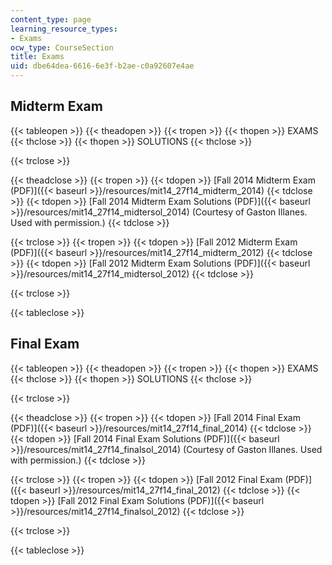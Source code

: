 ```yaml
---
content_type: page
learning_resource_types:
- Exams
ocw_type: CourseSection
title: Exams
uid: dbe64dea-6616-6e3f-b2ae-c0a92607e4ae
---
```


Midterm Exam
------------

{{< tableopen >}}
{{< theadopen >}}
{{< tropen >}}
{{< thopen >}}
EXAMS
{{< thclose >}}
{{< thopen >}}
SOLUTIONS
{{< thclose >}}

{{< trclose >}}

{{< theadclose >}}
{{< tropen >}}
{{< tdopen >}}
[Fall 2014 Midterm Exam (PDF)]({{< baseurl >}}/resources/mit14_27f14_midterm_2014)
{{< tdclose >}}
{{< tdopen >}}
[Fall 2014 Midterm Exam Solutions (PDF)]({{< baseurl >}}/resources/mit14_27f14_midtersol_2014) (Courtesy of Gaston Illanes. Used with permission.)
{{< tdclose >}}

{{< trclose >}}
{{< tropen >}}
{{< tdopen >}}
[Fall 2012 Midterm Exam (PDF)]({{< baseurl >}}/resources/mit14_27f14_midterm_2012)
{{< tdclose >}}
{{< tdopen >}}
[Fall 2012 Midterm Exam Solutions (PDF)]({{< baseurl >}}/resources/mit14_27f14_midtersol_2012)
{{< tdclose >}}

{{< trclose >}}

{{< tableclose >}}

Final Exam
----------

{{< tableopen >}}
{{< theadopen >}}
{{< tropen >}}
{{< thopen >}}
EXAMS
{{< thclose >}}
{{< thopen >}}
SOLUTIONS
{{< thclose >}}

{{< trclose >}}

{{< theadclose >}}
{{< tropen >}}
{{< tdopen >}}
[Fall 2014 Final Exam (PDF)]({{< baseurl >}}/resources/mit14_27f14_final_2014)
{{< tdclose >}}
{{< tdopen >}}
[Fall 2014 Final Exam Solutions (PDF)]({{< baseurl >}}/resources/mit14_27f14_finalsol_2014) (Courtesy of Gaston Illanes. Used with permission.)
{{< tdclose >}}

{{< trclose >}}
{{< tropen >}}
{{< tdopen >}}
[Fall 2012 Final Exam (PDF)]({{< baseurl >}}/resources/mit14_27f14_final_2012)
{{< tdclose >}}
{{< tdopen >}}
[Fall 2012 Final Exam Solutions (PDF)]({{< baseurl >}}/resources/mit14_27f14_finalsol_2012)
{{< tdclose >}}

{{< trclose >}}

{{< tableclose >}}